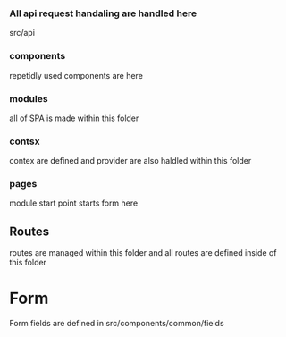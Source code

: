 ### All api request handaling are handled here

src/api

### components

repetidly used components are here

### modules

all of SPA is made within this folder

### contsx

contex are defined and provider are also haldled within this folder

### pages

module start point starts form here

## Routes

routes are managed within this folder and all routes are defined inside of this folder

# Form

Form fields are defined in src/components/common/fields
